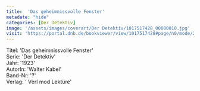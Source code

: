 ```yaml
---
title:  'Das geheimnissvolle Fenster'
metadate: "hide"
categories: [Der Detektiv]
image: '/assets/images/coverart/Der Detektiv/1017517428_00000010.jpg'
visit: 'https://portal.dnb.de/bookviewer/view/1017517428#page/n0/mode/2up'
---
```

Titel: 'Das geheimnissvolle Fenster' <br>
Serie: 'Der Detektiv' <br>
Jahr: '1923' <br>
AutorIn: 'Walter Kabel' <br>
Band-Nr: '?' <br>
Verlag: ' Verl mod Lektüre'